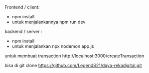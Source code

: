 Frontend / client:

- npm install
- untuk menjalankannya npm run dev

backend / server :

- npm install
- untuk menjalankan npx nodemon app.js

untuk membuat transaction http://localhost:3000/createTransaction

bisa di git clone https://github.com/LegendS21/daya-rekadigital.git
